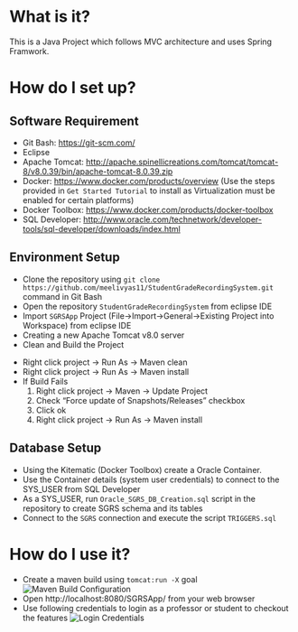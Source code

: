 # What is it?
This is a Java Project which follows MVC architecture and uses Spring Framwork.

# How do I set up?
## Software Requirement
 - Git Bash: https://git-scm.com/
 - Eclipse
 - Apache Tomcat: http://apache.spinellicreations.com/tomcat/tomcat-8/v8.0.39/bin/apache-tomcat-8.0.39.zip
 - Docker: https://www.docker.com/products/overview (Use the steps provided in `Get Started Tutorial` to install as Virtualization must be enabled for certain platforms)
 - Docker Toolbox: https://www.docker.com/products/docker-toolbox
 - SQL Developer: http://www.oracle.com/technetwork/developer-tools/sql-developer/downloads/index.html
 
## Environment Setup
 - Clone the repository using  `git clone https://github.com/meelivyas11/StudentGradeRecordingSystem.git` command in Git Bash
 - Open the repository `StudentGradeRecordingSystem` from eclipse IDE
 - Import `SGRSApp` Project (File->Import->General->Existing Project into Workspace) from eclipse IDE
 - Creating a new Apache Tomcat v8.0 server
 - Clean and Build the Project 
  * Right click project -> Run As -> Maven clean
  * Right click project -> Run As -> Maven install
  * If Build Fails
    1. Right click project -> Maven -> Update Project
    2. Check “Force update of Snapshots/Releases” checkbox
    3. Click ok
    4. Right click project -> Run As -> Maven install

## Database Setup
 - Using the Kitematic (Docker Toolbox) create a Oracle Container.
 - Use the Container details (system user credentials) to connect to the SYS_USER from SQL Developer
 - As a SYS_USER, run `Oracle_SGRS_DB_Creation.sql` script in the repository to create SGRS schema and its tables
 - Connect to the `SGRS` connection and execute the script `TRIGGERS.sql`

# How do I use it?
 - Create a maven build using `tomcat:run -X` goal
 ![Maven Build Configuration](https://cloud.githubusercontent.com/assets/7827378/21065081/7fbe0da0-be2c-11e6-886a-3c5ab596f66b.PNG "Maven Build Configuration")
 - Open http://localhost:8080/SGRSApp/ from your web browser
 - Use following credentials to login as a professor or student to checkout the features 
 ![Login Credentials](https://cloud.githubusercontent.com/assets/7827378/21064893/7d41d1b6-be2b-11e6-8459-b9f9f247f3fe.PNG "Login Credentials")
